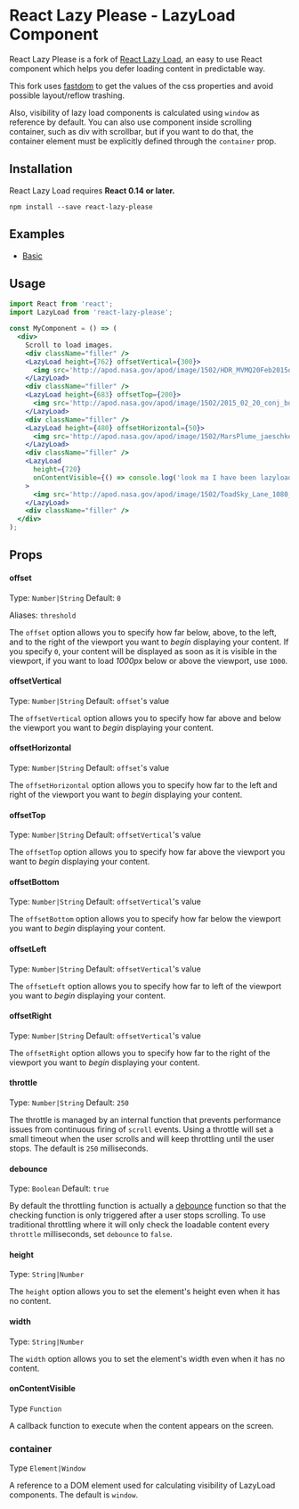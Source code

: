 React Lazy Please - LazyLoad Component
=========================

React Lazy Please is a fork of [React Lazy Load](https://github.com/loktar00/react-lazy-load), an easy to use React component which helps you defer loading content in predictable way.

This fork uses [fastdom](https://github.com/wilsonpage/fastdom) to get the values of the css properties and avoid possible layout/reflow trashing.

Also, visibility of lazy load components is calculated using `window` as reference by default. You can also use component inside scrolling container, such as div with scrollbar, but if you want to do that, the container element must be explicitly defined through the `container` prop.

## Installation
React Lazy Load requires **React 0.14 or later.**

```
npm install --save react-lazy-please
```

## Examples
* [Basic](https://github.com/DAreRodz/react-lazy-please/tree/master/examples/basic)

## Usage

```jsx
import React from 'react';
import LazyLoad from 'react-lazy-please';

const MyComponent = () => (
  <div>
    Scroll to load images.
    <div className="filler" />
    <LazyLoad height={762} offsetVertical={300}>
      <img src='http://apod.nasa.gov/apod/image/1502/HDR_MVMQ20Feb2015ouellet1024.jpg' />
    </LazyLoad>
    <div className="filler" />
    <LazyLoad height={683} offsetTop={200}>
      <img src='http://apod.nasa.gov/apod/image/1502/2015_02_20_conj_bourque1024.jpg' />
    </LazyLoad>
    <div className="filler" />
    <LazyLoad height={480} offsetHorizontal={50}>
      <img src='http://apod.nasa.gov/apod/image/1502/MarsPlume_jaeschke_480.gif' />
    </LazyLoad>
    <div className="filler" />
    <LazyLoad
      height={720}
      onContentVisible={() => console.log('look ma I have been lazyloaded!')}
    >
      <img src='http://apod.nasa.gov/apod/image/1502/ToadSky_Lane_1080_annotated.jpg' />
    </LazyLoad>
    <div className="filler" />
  </div>
);
```

## Props

#### offset
Type: `Number|String` Default: `0`

Aliases: `threshold`

The `offset` option allows you to specify how far below, above, to the left, and to the right of the viewport you want to _begin_ displaying your content. If you specify `0`, your content will be displayed as soon as it is visible in the viewport, if you want to load _1000px_ below or above the viewport, use `1000`.

#### offsetVertical
Type: `Number|String` Default: `offset`'s value

The `offsetVertical` option allows you to specify how far above and below the viewport you want to _begin_ displaying your content.

#### offsetHorizontal
Type: `Number|String` Default: `offset`'s value

The `offsetHorizontal` option allows you to specify how far to the left and right of the viewport you want to _begin_ displaying your content.

#### offsetTop
Type: `Number|String` Default: `offsetVertical`'s value

The `offsetTop` option allows you to specify how far above the viewport you want to _begin_ displaying your content.

#### offsetBottom
Type: `Number|String` Default: `offsetVertical`'s value

The `offsetBottom` option allows you to specify how far below the viewport you want to _begin_ displaying your content.

#### offsetLeft
Type: `Number|String` Default: `offsetVertical`'s value

The `offsetLeft` option allows you to specify how far to left of the viewport you want to _begin_ displaying your content.

#### offsetRight
Type: `Number|String` Default: `offsetVertical`'s value

The `offsetRight` option allows you to specify how far to the right of the viewport you want to _begin_ displaying your content.

#### throttle
Type: `Number|String` Default: `250`

The throttle is managed by an internal function that prevents performance issues from continuous firing of `scroll` events. Using a throttle will set a small timeout when the user scrolls and will keep throttling until the user stops. The default is `250` milliseconds.

#### debounce
Type: `Boolean` Default: `true`

By default the throttling function is actually a [debounce](https://lodash.com/docs#debounce) function so that the checking function is only triggered after a user stops scrolling. To use traditional throttling where it will only check the loadable content every `throttle` milliseconds, set `debounce` to `false`.

#### height
Type: `String|Number`

The `height` option allows you to set the element's height even when it has no content.

#### width
Type: `String|Number`

The `width` option allows you to set the element's width even when it has no content.

#### onContentVisible
Type `Function`

A callback function to execute when the content appears on the screen.

### container
Type `Element|Window`

A reference to a DOM element used for calculating visibility of LazyLoad components.
The default is `window`.
